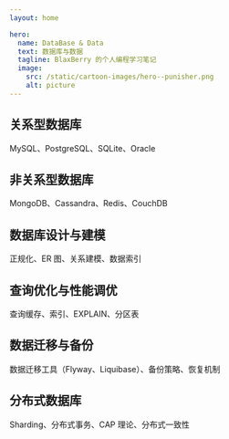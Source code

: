 ```yaml
---
layout: home

hero:
  name: DataBase & Data
  text: 数据库与数据
  tagline: BlaxBerry 的个人编程学习笔记
  image:
    src: /static/cartoon-images/hero--punisher.png
    alt: picture
---
```


## 关系型数据库

MySQL、PostgreSQL、SQLite、Oracle

## 非关系型数据库

MongoDB、Cassandra、Redis、CouchDB

## 数据库设计与建模

正规化、ER 图、关系建模、数据索引

## 查询优化与性能调优

查询缓存、索引、EXPLAIN、分区表

## 数据迁移与备份

数据迁移工具（Flyway、Liquibase）、备份策略、恢复机制

## 分布式数据库

Sharding、分布式事务、CAP 理论、分布式一致性
